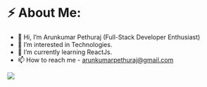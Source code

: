 # ⚡️ About Me:

- 👋 Hi, I’m Arunkumar Pethuraj (Full-Stack Developer Enthusiast)
- 👀 I’m interested in Technologies.
- 🌱 I’m currently learning ReactJs.
- 📫 How to reach me - arunkumarpethuraj@gmail.com

[![](https://visitcount.itsvg.in/api?id=ganeshk627&icon=8&color=8)](https://visitcount.itsvg.in)
